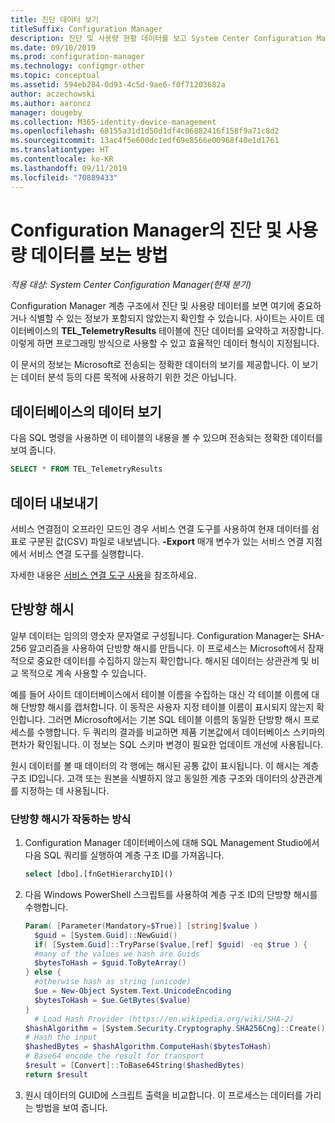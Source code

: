 ```yaml
---
title: 진단 데이터 보기
titleSuffix: Configuration Manager
description: 진단 및 사용량 현황 데이터를 보고 System Center Configuration Manager 계층 구조에 중요한 정보가 포함되어 있지 않은지 확인합니다.
ms.date: 09/10/2019
ms.prod: configuration-manager
ms.technology: configmgr-other
ms.topic: conceptual
ms.assetid: 594eb284-0d93-4c5d-9ae6-f0f71203682a
author: aczechowski
ms.author: aaroncz
manager: dougeby
ms.collection: M365-identity-device-management
ms.openlocfilehash: 68155a31d1d50d1df4c06882416f158f9a71c8d2
ms.sourcegitcommit: 13ac4f5e600dc1edf69e8566e00968f40e1d1761
ms.translationtype: HT
ms.contentlocale: ko-KR
ms.lasthandoff: 09/11/2019
ms.locfileid: "70889433"
---
```

# <a name="how-to-view-diagnostics-and-usage-data-for-configuration-manager"></a>Configuration Manager의 진단 및 사용량 데이터를 보는 방법

*적용 대상: System Center Configuration Manager(현재 분기)*

Configuration Manager 계층 구조에서 진단 및 사용량 데이터를 보면 여기에 중요하거나 식별할 수 있는 정보가 포함되지 않았는지 확인할 수 있습니다. 사이트는 사이트 데이터베이스의 **TEL_TelemetryResults** 테이블에 진단 데이터를 요약하고 저장합니다. 이렇게 하면 프로그래밍 방식으로 사용할 수 있고 효율적인 데이터 형식이 지정됩니다.

이 문서의 정보는 Microsoft로 전송되는 정확한 데이터의 보기를 제공합니다. 이 보기는 데이터 분석 등의 다른 목적에 사용하기 위한 것은 아닙니다.  

## <a name="view-data-in-database"></a>데이터베이스의 데이터 보기

다음 SQL 명령을 사용하면 이 테이블의 내용을 볼 수 있으며 전송되는 정확한 데이터를 보여 줍니다.  

``` SQL
SELECT * FROM TEL_TelemetryResults
```

## <a name="export-the-data"></a>데이터 내보내기

서비스 연결점이 오프라인 모드인 경우 서비스 연결 도구를 사용하여 현재 데이터를 쉼표로 구분된 값(CSV) 파일로 내보냅니다. **-Export** 매개 변수가 있는 서비스 연결 지점에서 서비스 연결 도구를 실행합니다.

자세한 내용은 [서비스 연결 도구 사용](/sccm/core/servers/manage/use-the-service-connection-tool)을 참조하세요.

## <a name="bkmk_hashes"></a> 단방향 해시

일부 데이터는 임의의 영숫자 문자열로 구성됩니다. Configuration Manager는 SHA-256 알고리즘을 사용하여 단방향 해시를 만듭니다. 이 프로세스는 Microsoft에서 잠재적으로 중요한 데이터를 수집하지 않는지 확인합니다. 해시된 데이터는 상관관계 및 비교 목적으로 계속 사용할 수 있습니다.

예를 들어 사이트 데이터베이스에서 테이블 이름을 수집하는 대신 각 테이블 이름에 대해 단방향 해시를 캡처합니다. 이 동작은 사용자 지정 테이블 이름이 표시되지 않는지 확인합니다. 그러면 Microsoft에서는 기본 SQL 테이블 이름의 동일한 단방향 해시 프로세스를 수행합니다. 두 쿼리의 결과를 비교하면 제품 기본값에서 데이터베이스 스키마의 편차가 확인됩니다. 이 정보는 SQL 스키마 변경이 필요한 업데이트 개선에 사용됩니다.  

원시 데이터를 볼 때 데이터의 각 행에는 해시된 공통 값이 표시됩니다. 이 해시는 계층 구조 ID입니다. 고객 또는 원본을 식별하지 않고 동일한 계층 구조와 데이터의 상관관계를 지정하는 데 사용됩니다.

### <a name="how-the-one-way-hash-works"></a>단방향 해시가 작동하는 방식

1. Configuration Manager 데이터베이스에 대해 SQL Management Studio에서 다음 SQL 쿼리를 실행하여 계층 구조 ID를 가져옵니다.

    ``` SQL
    select [dbo].[fnGetHierarchyID]()
    ```

2. 다음 Windows PowerShell 스크립트를 사용하여 계층 구조 ID의 단방향 해시를 수행합니다.  

    ``` PowerShell
    Param( [Parameter(Mandatory=$True)] [string]$value )  
      $guid = [System.Guid]::NewGuid()  
      if( [System.Guid]::TryParse($value,[ref] $guid) -eq $true ) {  
      #many of the values we hash are Guids  
      $bytesToHash = $guid.ToByteArray()  
    } else {  
      #otherwise hash as string (unicode)  
      $ue = New-Object System.Text.UnicodeEncoding  
      $bytesToHash = $ue.GetBytes($value)
    }  
      # Load Hash Provider (https://en.wikipedia.org/wiki/SHA-2)
    $hashAlgorithm = [System.Security.Cryptography.SHA256Cng]::Create()
    # Hash the input
    $hashedBytes = $hashAlgorithm.ComputeHash($bytesToHash)
    # Base64 encode the result for transport
    $result = [Convert]::ToBase64String($hashedBytes)
    return $result
    ```

3. 원시 데이터의 GUID에 스크립트 출력을 비교합니다. 이 프로세스는 데이터를 가리는 방법을 보여 줍니다.
